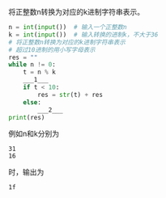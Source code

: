将正整数n转换为对应的k进制字符串表示。

```py
n = int(input())  # 输入一个正整数n
k = int(input())  # 输入转换的进制k，不大于36
# 将正整数n转换为对应的k进制字符串表示
# 超过10进制的用小写字母表示
res = ""
while n != 0:
    t = n % k
    ___1___
    if t < 10:
        res = str(t) + res
    else:
        ___2___
print(res)
```

例如n和k分别为
```input
31
16
```
时，输出为
```output
1f
```

<!-- testcases
235
2

11101011

52641
16

cda1
--!>
